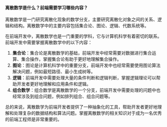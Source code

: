 <!--
 * @Author: Shu Binqi
 * @Date: 2023-03-19 15:41:47
 * @LastEditors: Shu Binqi
 * @LastEditTime: 2023-03-19 19:48:55
 * @Description: 离散数学
 * @Version: 1.0.0
 * @FilePath: \interviewQuestions\前端基础\数学\离散数学.md
-->

#### 离散数学是什么？前端需要学习哪些内容？

离散数学是一门研究离散化现象的数学分支，主要研究离散化对象之间的关系、逻辑和结构。离散数学中的主要内容包括集合论、图论、逻辑、代数系统等。

在前端开发中，离散数学也是一门重要的学科，它与计算机科学有着密切的联系。前端开发中需要掌握离散数学中的以下内容：

1. **集合论**：集合论是离散数学的基础，前端开发中经常需要对数据进行集合运算、集合操作，掌握集合论有助于更好地理解集合操作。
1. **图论**：图论是计算机科学中的重要分支，前端开发中也经常需要使用图论算法解决问题，例如最短路径、最小生成树等。
1. **逻辑**：前端开发中需要处理大量的条件判断和逻辑判断，掌握逻辑理论可以帮助开发者更好地理解和应用条件和逻辑。
1. **组合数学**：组合数学是离散数学的一个分支，前端开发中需要处理的问题中也经常涉及到组合问题，例如排列组合、组合问题等。

总的来说，离散数学为前端开发者提供了一种抽象化的工具，帮助开发者更好地理解和处理复杂的数据结构和算法问题。掌握离散数学的相关知识对于成为一名优秀的前端工程师是非常重要的。
